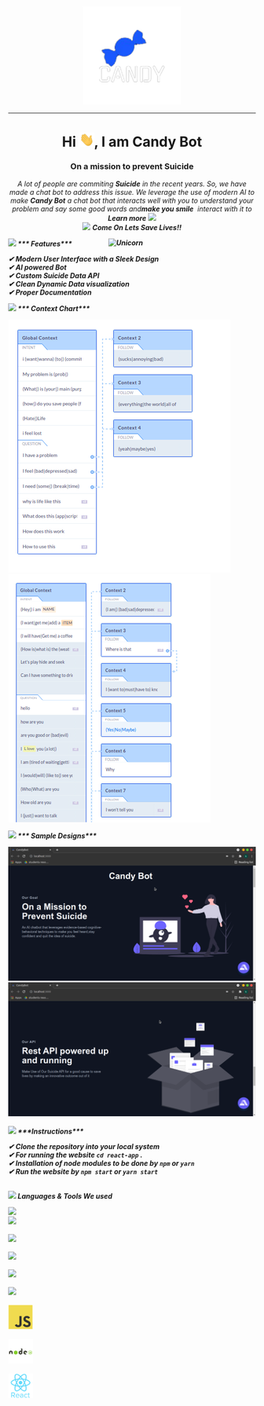 <p align="center">
  <img src="mockups/candy.png" height="200"/>
</p>
<hr>
<h1 align="center">Hi <img src="https://raw.githubusercontent.com/ABSphreak/ABSphreak/master/gifs/Hi.gif" width="30px">, I am Candy Bot</h1>
<h3 align="center">On a mission to prevent Suicide</h3>
</p>

<p align="center">
  <em>
   A lot of people are commiting <b>Suicide</b> in the recent years. So, we have made a chat bot to address this issue.
    We leverage the use of modern AI to make <b>Candy Bot</b> a chat bot that interacts well with you
    to understand your problem and say some good words and<b>make you smile</b>&nbsp;
    interact with it to <b>Learn more</b> <img src="https://github.com/TheDudeThatCode/TheDudeThatCode/blob/master/Assets/Rocket.gif" width="18px">
  </em> 
  <br>
  <img src="https://media.giphy.com/media/VgCDAzcKvsR6OM0uWg/giphy.gif" width="50" /> <b><i>Come On Lets Save Lives!!
</p>

<!-- <p align="left"> <img src="https://komarev.com/ghpvc/?username=akash-chowrasia&label=Profile%20views&color=0e75b6&style=flat" alt="akash-chowrasia" /> </p> -->
<img align="right" width=300px alt="Unicorn" src="https://media.giphy.com/media/3ohs4BSacFKI7A717y/giphy.gif" />

<img src="https://media.giphy.com/media/ObNTw8Uzwy6KQ/giphy.gif" width="30px">&nbsp;*** Features***

✔ Modern **User Interface** with a **Sleek Design**<br>
✔ **AI powered Bot** <br>
✔ Custom Suicide Data **API**<br>
✔ Clean **Dynamic Data visualization**  <br>
✔ Proper **Documentation**  <br>
 
<img src="https://media.giphy.com/media/ObNTw8Uzwy6KQ/giphy.gif" width="30px">&nbsp;*** Context Chart***
<div>
<img src="mockups/cont.png" >
<img src="mockups/cont2.png">
</div>

<img src="https://media.giphy.com/media/ObNTw8Uzwy6KQ/giphy.gif" width="30px">&nbsp;*** Sample Designs***
<div>
<img src="mockups/hack1.png" >
<img src="mockups/hack2.png">
</div>
  
  <br>
  <img src="https://media.giphy.com/media/ObNTw8Uzwy6KQ/giphy.gif" width="30px">&nbsp;***Instructions***
<p align="left">
  
  ✔ Clone the repository into your local system <br>
  ✔ For running the website `cd react-app` . <br>
  ✔ Installation of node modules to be done by `npm` or `yarn` <br>
  ✔ Run the website by `npm start` or `yarn start` <br>
  <br>
  
<img src="https://media.giphy.com/media/ObNTw8Uzwy6KQ/giphy.gif" width="30px">&nbsp;***Languages & Tools We used***
<p align="left">
  
  <code><img height="50" src="https://github.com/uannabi/-/blob/master/resource/python-icon.svg"></code><code> 
  <img height="50" src="https://github.com/uannabi/-/blob/master/resource/dj.svg"> </code>
  <code> <img height="50" src="https://github.com/uannabi/-/blob/master/resource/jp.svg"> </code>
  <code> <img height="50" src="https://github.com/uannabi/-/blob/master/resource/git.svg"> </code>
  <code> <img height="50" src="https://github.com/uannabi/-/blob/master/resource/linux-ar21.svg"> </code><code>
  <img height="50" src="https://github.com/uannabi/-/blob/master/resource/other/sqlite-ar21.svg"> </code>
  <code> <img height="50" src="https://raw.githubusercontent.com/devicons/devicon/master/icons/javascript/javascript-original.svg"> </code>
  <code> <img height="50" src="https://raw.githubusercontent.com/devicons/devicon/master/icons/nodejs/nodejs-original-wordmark.svg"> </code>
  <code> <img height="50" src="https://raw.githubusercontent.com/devicons/devicon/master/icons/react/react-original-wordmark.svg"> </code>


